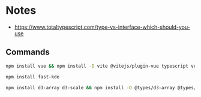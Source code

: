# Notes

- https://www.totaltypescript.com/type-vs-interface-which-should-you-use

## Commands

```bash
npm install vue && npm install -D vite @vitejs/plugin-vue typescript vue-tsc create-vite-tsconfigs sort-package-json npm-run-all2 prettier
```

```bash
npm install fast-kde
```

```bash
npm install d3-array d3-scale && npm install -D @types/d3-array @types/d3-scale
```
